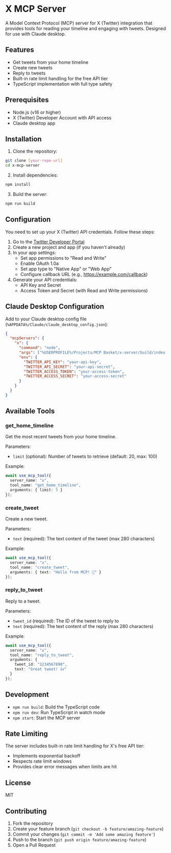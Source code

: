 # X MCP Server

A Model Context Protocol (MCP) server for X (Twitter) integration that provides tools for reading your timeline and engaging with tweets. Designed for use with Claude desktop.

## Features

- Get tweets from your home timeline
- Create new tweets
- Reply to tweets
- Built-in rate limit handling for the free API tier
- TypeScript implementation with full type safety

## Prerequisites

- Node.js (v16 or higher)
- X (Twitter) Developer Account with API access
- Claude desktop app

## Installation

1. Clone the repository:
```bash
git clone [your-repo-url]
cd x-mcp-server
```

2. Install dependencies:
```bash
npm install
```

3. Build the server:
```bash
npm run build
```

## Configuration

You need to set up your X (Twitter) API credentials. Follow these steps:

1. Go to the [Twitter Developer Portal](https://developer.twitter.com/en/portal/dashboard)
2. Create a new project and app (if you haven't already)
3. In your app settings:
   - Set app permissions to "Read and Write"
   - Enable OAuth 1.0a
   - Set app type to "Native App" or "Web App"
   - Configure callback URL (e.g., https://example.com/callback)
4. Generate your API credentials:
   - API Key and Secret
   - Access Token and Secret (with Read and Write permissions)

## Claude Desktop Configuration

Add to your Claude desktop config file (`%APPDATA%/Claude/claude_desktop_config.json`):
```json
{
  "mcpServers": {
    "x": {
      "command": "node",
      "args": ["%USERPROFILE%/Projects/MCP Basket/x-server/build/index.js"],
      "env": {
        "TWITTER_API_KEY": "your-api-key",
        "TWITTER_API_SECRET": "your-api-secret",
        "TWITTER_ACCESS_TOKEN": "your-access-token",
        "TWITTER_ACCESS_SECRET": "your-access-secret"
      }
    }
  }
}
```

## Available Tools

### get_home_timeline
Get the most recent tweets from your home timeline.

Parameters:
- `limit` (optional): Number of tweets to retrieve (default: 20, max: 100)

Example:
```typescript
await use_mcp_tool({
  server_name: "x",
  tool_name: "get_home_timeline",
  arguments: { limit: 5 }
});
```

### create_tweet
Create a new tweet.

Parameters:
- `text` (required): The text content of the tweet (max 280 characters)

Example:
```typescript
await use_mcp_tool({
  server_name: "x",
  tool_name: "create_tweet",
  arguments: { text: "Hello from MCP! 🤖" }
});
```

### reply_to_tweet
Reply to a tweet.

Parameters:
- `tweet_id` (required): The ID of the tweet to reply to
- `text` (required): The text content of the reply (max 280 characters)

Example:
```typescript
await use_mcp_tool({
  server_name: "x",
  tool_name: "reply_to_tweet",
  arguments: {
    tweet_id: "1234567890",
    text: "Great tweet! 👍"
  }
});
```

## Development

- `npm run build`: Build the TypeScript code
- `npm run dev`: Run TypeScript in watch mode
- `npm start`: Start the MCP server

## Rate Limiting

The server includes built-in rate limit handling for X's free API tier:
- Implements exponential backoff
- Respects rate limit windows
- Provides clear error messages when limits are hit

## License

MIT

## Contributing

1. Fork the repository
2. Create your feature branch (`git checkout -b feature/amazing-feature`)
3. Commit your changes (`git commit -m 'Add some amazing feature'`)
4. Push to the branch (`git push origin feature/amazing-feature`)
5. Open a Pull Request
